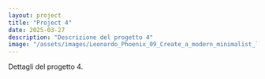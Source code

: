 ```yaml
---
layout: project
title: "Project 4"
date: 2025-03-27
description: "Descrizione del progetto 4"
image: "/assets/images/Leonardo_Phoenix_09_Create_a_modern_minimalist_logo_for_an_eco_1.jpg"
---
```


Dettagli del progetto 4.
